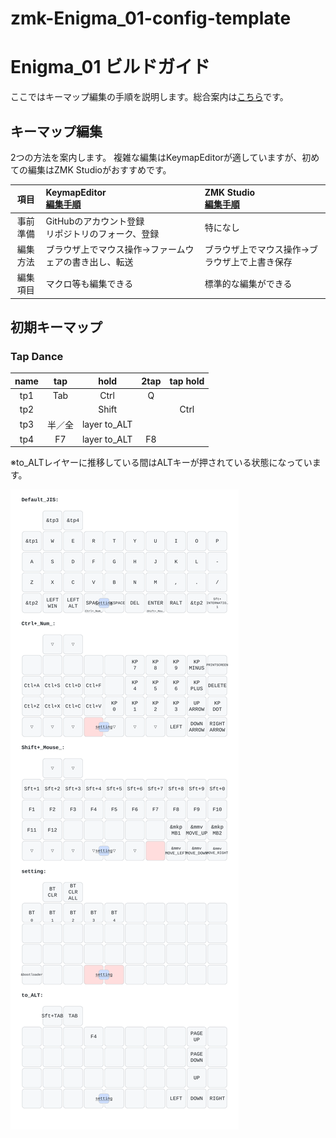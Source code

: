 # zmk-Enigma_01-config-template

# Enigma_01 ビルドガイド  

ここではキーマップ編集の手順を説明します。総合案内は[こちら](https://github.com/nazuna293/Enigma_01)です。

## キーマップ編集  

2つの方法を案内します。
複雑な編集はKeymapEditorが適していますが、初めての編集はZMK Studioがおすすめです。  

|項目|KeymapEditor<br>[編集手順](docs/KeymapEditor.md)|ZMK Studio<br>[編集手順](docs/ZMK_Studio.md)|  
|:-:|:-|:-|  
|事前準備|GitHubのアカウント登録<br>リポジトリのフォーク、登録|特になし|  
|編集方法|ブラウザ上でマウス操作→ファームウェアの書き出し、転送|ブラウザ上でマウス操作→ブラウザ上で上書き保存|  
|編集項目| マクロ等も編集できる|標準的な編集ができる|  

## 初期キーマップ
### Tap Dance
|name|tap|hold|2tap|tap hold|
|:-:|:-:|:-:|:-:|:-:|
|tp1|Tab|Ctrl|Q||
|tp2||Shift||Ctrl|
|tp3|半／全|layer to_ALT|||
|tp4|F7|layer to_ALT|F8||

※to_ALTレイヤーに推移している間はALTキーが押されている状態になっています。

![](https://raw.githubusercontent.com/nazuna293/zmk-keyboard-Enigma_01/main/keymap-drawer/Enigma_01_a.svg)

